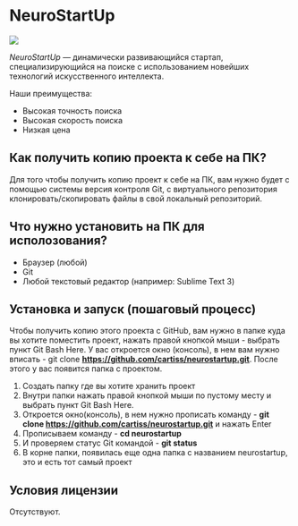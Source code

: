 # NeuroStartUp

![](logo.png)

*NeuroStartUp* — динамически развивающийся стартап, специализирующийся на поиске с использованием новейших технологий искусственного интеллекта.

Наши преимущества:
* Высокая точность поиска
* Высокая скорость поиска
* Низкая цена

## Как получить копию проекта к себе на ПК?

Для того чтобы получить копию проект к себе на ПК, вам нужно будет с помощью системы версия контроля Git, с виртуального репозитория клонировать/скопировать файлы в свой локальный репозиторий.

## Что нужно установить на ПК для исполозования?

* Браузер (любой)
* Git
* Любой текстовый редактор (например: Sublime Text 3)

## Установка и запуск (пошаговый процесс)

Чтобы получить копию этого проекта с GitHub, вам нужно в папке куда вы хотите поместить проект, нажать правой кнопкой мыши - выбрать пункт Git Bash Here. У вас откроется окно (консоль), в нем вам нужно вписать - git clone **https://github.com/cartiss/neurostartup.git**. После этого у вас появится папка с проектом.

1. Создать папку где вы хотите хранить проект
1. Внутри папки нажать правой кнопкой мыши по пустому месту и выбрать пункт Git Bash Here.
1. Откроется окно(консоль), в нем нужно прописать команду - **git clone https://github.com/cartiss/neurostartup.git** и нажать Enter
1. Прописываем команду - **cd neurostartup**
1. И проверяем статус Git командой - **git status**
1. В корне папки, появилась еще одна папка с названием neurostartup, это и есть тот самый проект

## Условия лицензии

Отсутствуют.